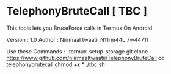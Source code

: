 # TelephonyBruteCall [ TBC ]
This tools lets you BruceForce calls in Termux On Android

Version : 1.0
Author : Niirmaal twaatii
N11rm44L 7w44711

Use these Commands :-
termux-setup-storage
git clone https://www.github.com/niirmaaltwaatii/TelephonyBruteCall
cd telephonybrutecall
chmod +x *
./tbc.sh


